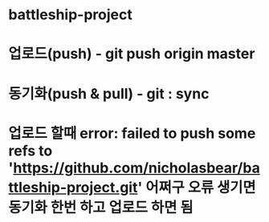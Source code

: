 # battleship-project
# 업로드(push) - git push origin master
# 동기화(push & pull) - git : sync 
# 업로드 할때 error: failed to push some refs to 'https://github.com/nicholasbear/battleship-project.git' 어쩌구 오류 생기면 동기화 한번 하고 업로드 하면 됨